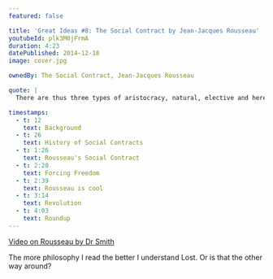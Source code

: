 ```yaml
---
featured: false

title: 'Great Ideas #8: The Social Contract by Jean-Jacques Rousseau'
youtubeId: plk3M0jFrmA
duration: 4:23
datePublished: 2014-12-18
image: cover.jpg

ownedBy: The Social Contract, Jean-Jacques Rousseau

quote: |
  There are thus three types of aristocracy, natural, elective and hereditary. The first is suited only to primitive peoples; the third is the worst of all governments; the second is the best, and this is aristocracy in the true sense of the word.

timestamps:
  - t: 12
    text: Background
  - t: 26
    text: History of Social Contracts
  - t: 1:26
    text: Rousseau's Social Contract
  - t: 2:20
    text: Forcing Freedom
  - t: 2:39
    text: Rousseau is cool
  - t: 3:14
    text: Revolution
  - t: 4:03
    text: Roundup
---
```


[Video on Rousseau by Dr Smith](https://www.youtube.com/watch?v=K7K0a-FtSQM)

The more philosophy I read the better I understand Lost. Or is that the other way around?
